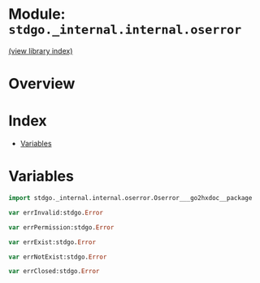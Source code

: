 # Module: `stdgo._internal.internal.oserror`

[(view library index)](../../../stdgo.md)


# Overview


# Index


- [Variables](<#variables>)

# Variables


```haxe
import stdgo._internal.internal.oserror.Oserror___go2hxdoc__package
```


```haxe
var errInvalid:stdgo.Error
```


```haxe
var errPermission:stdgo.Error
```


```haxe
var errExist:stdgo.Error
```


```haxe
var errNotExist:stdgo.Error
```


```haxe
var errClosed:stdgo.Error
```



